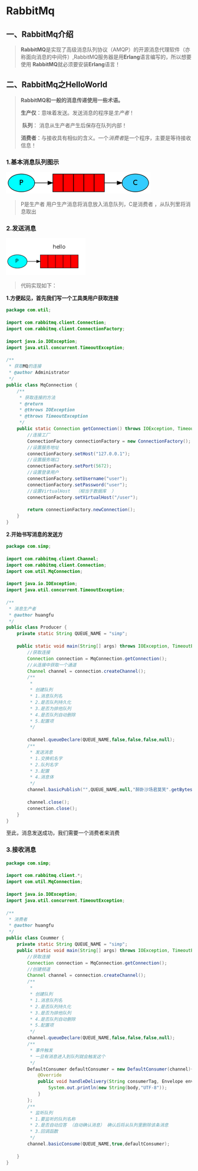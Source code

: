 # RabbitMq

## 一、RabbitMq介绍

>**RabbitMQ**是实现了高级消息队列协议（AMQP）的开源消息代理软件（亦称面向消息的中间件）,RabbitMQ服务器是用**Erlang**语言编写的，所以想要使用 **RabbitMQ**就必须要安装**Erlang**语言！

## 二、RabbitMq之HelloWorld

> **RabbitMQ和一般的消息传递使用一些术语。**
>
> ​	**生产仅**：意味着发送。发送消息的程序是*生产者*！
>
> ​	**队列**： 消息从生产者产生后保存在队列内部！
>
> ​	**消费者**：与接收具有相似的含义。一个*消费者*是一个程序，主要是等待接收信息！

### 1.基本消息队列图示

![](../../image/python-one.webp)

> P是生产者  用户生产消息将消息放入消息队列，C是消费者 ，从队列里将消息取出

### 2.发送消息

![](../../image/send.webp)

> 代码实现如下：

**1.方便起见，首先我们写一个工具类用户获取连接**

```java
package com.util;

import com.rabbitmq.client.Connection;
import com.rabbitmq.client.ConnectionFactory;

import java.io.IOException;
import java.util.concurrent.TimeoutException;

/**
 * 获取MQ的连接
 * @author Administrator
 */
public class MqConnection {
    /**
     * 获取连接的方法
     * @return
     * @throws IOException
     * @throws TimeoutException
     */
    public static Connection getConnection() throws IOException, TimeoutException {
        //连接工厂
        ConnectionFactory connectionFactory = new ConnectionFactory();
        //设置服务地址
        connectionFactory.setHost("127.0.0.1");
        //设置服务端口
        connectionFactory.setPort(5672);
        //设置登录用户
        connectionFactory.setUsername("user");
        connectionFactory.setPassword("user");
        //设置VirtualHost  （相当于数据库  ）
        connectionFactory.setVirtualHost("/user");

        return connectionFactory.newConnection();
    }
}
```

**2.开始书写消息的发送方**

```java
package com.simp;

import com.rabbitmq.client.Channel;
import com.rabbitmq.client.Connection;
import com.util.MqConnection;

import java.io.IOException;
import java.util.concurrent.TimeoutException;

/**
 * 消息生产者
 * @author huangfu
 */
public class Producer {
    private static String QUEUE_NAME = "simp";

    public static void main(String[] args) throws IOException, TimeoutException {
        //获取连接
        Connection connection = MqConnection.getConnection();
        //从连接中获取一个通道
        Channel channel = connection.createChannel();
        /**
         *
         * 创建队列
         * 1.消息队列名
         * 2.是否队列持久化
         * 3.是否为排他队列
         * 4.是否队列自动删除
         * 5.配置项
         */

        channel.queueDeclare(QUEUE_NAME,false,false,false,null);
        /**
         * 发送消息
         * 1.交换机名字
         * 2.队列名字
         * 3.配置
         * 4.消息体
         */
        channel.basicPublish("",QUEUE_NAME,null,"醉卧沙场君莫笑".getBytes());

        channel.close();
        connection.close();
    }
}
```

至此，消息发送成功，我们需要一个消费者来消费

### 3.接收消息

```java
package com.simp;

import com.rabbitmq.client.*;
import com.util.MqConnection;

import java.io.IOException;
import java.util.concurrent.TimeoutException;

/**
 * 消费者
 * @author huangfu
 */
public class Coummer {
    private static String QUEUE_NAME = "simp";
    public static void main(String[] args) throws IOException, TimeoutException {
        //获取连接
        Connection connection = MqConnection.getConnection();
        //创建频道
        Channel channel = connection.createChannel();
        /**
         *
         * 创建队列
         * 1.消息队列名
         * 2.是否队列持久化
         * 3.是否为排他队列
         * 4.是否队列自动删除
         * 5.配置项
         */
        channel.queueDeclare(QUEUE_NAME,false,false,false,null);
        /**
         * 事件触发
         * 一旦有消息进入到队列就会触发这个
         */
        DefaultConsumer defaultConsumer = new DefaultConsumer(channel){
            @Override
            public void handleDelivery(String consumerTag, Envelope envelope, AMQP.BasicProperties properties, byte[] body) throws IOException {
                System.out.println(new String(body,"UTF-8"));
            }
        };
        /**
         * 监听队列
         * 1.要监听的队列名称
         * 2.是否自动应答 （自动确认消息） 确认后将从队列里删除该条消息
         * 3.回调函数
         */
        channel.basicConsume(QUEUE_NAME,true,defaultConsumer);

    }
}

```

